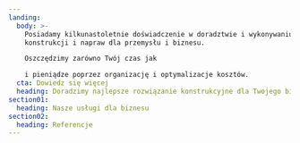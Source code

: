 ```yaml
---
landing:
  body: >-
    Posiadamy kilkunastoletnie doświadczenie w doradztwie i wykonywaniu
    konstrukcji i napraw dla przemysłu i biznesu.

    Oszczędzimy zarówno Twój czas jak 

    i pieniądze poprzez organizację i optymalizacje kosztów.
  cta: Dowiedz się więcej
  heading: Doradzimy najlepsze rozwiązanie konstrukcyjne dla Twojego biznesu
section01:
  heading: Nasze usługi dla biznesu
section02:
  heading: Referencje
---
```


